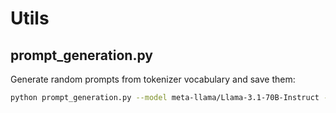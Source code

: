 # Utils


## prompt_generation.py

Generate random prompts from tokenizer vocabulary and save them:
```bash
python prompt_generation.py --model meta-llama/Llama-3.1-70B-Instruct --dataset random --distribution max_length --num_prompts 5 --max_length 50 --save_path generated_prompts.jsonl
```

